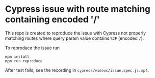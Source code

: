 # Cypress issue with route matching containing encoded '/'

This repo is created to reproduce the issue with Cypress not properly matching
routes where query param value contains `%2F` (encoded `/`).

To reproduce the issue run

```
npm install
npm run reproduce
```

After test fails, see the recording in `cypress/videos/issue.spec.js.mp4`.